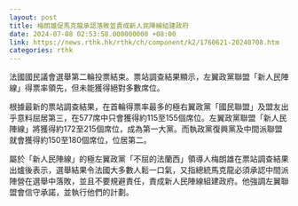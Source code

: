 ```yaml
---
layout: post
title: 梅朗雄促馬克龍承認落敗並責成新人民陣線組建政府
date: 2024-07-08 02:53:58.000000000 +08:00
link: https://news.rthk.hk/rthk/ch/component/k2/1760621-20240708.htm
categories: rthk
---
```


法國國民議會選舉第二輪投票結束。票站調查結果顯示，左翼政黨聯盟「新人民陣線」得票率領先，但未能獲得絕對多數席位。

根據最新的票站調查結果，在首輪得票率最多的極右翼政黨「國民聯盟」及盟友出乎意料屈居第三，在577席中只會獲得約115至155個席位。左翼政黨聯盟「新人民陣線」將獲得約172至215個席位，成為第一大黨。而執政黨復興黨及中間派聯盟就會獲得約150至180個席位，位居第二。

屬於「新人民陣線」的極左翼政黨「不屈的法蘭西」領導人梅朗雄在票站調查結果出爐後表示，選舉結果令法國大多數人鬆一口氣，又指總統馬克龍必須承認中間派陣營在選舉中落敗，並且不要規避責任，責成新人民陣線組建政府。他強調左翼聯盟會信守承諾，並執行他們的計劃。
